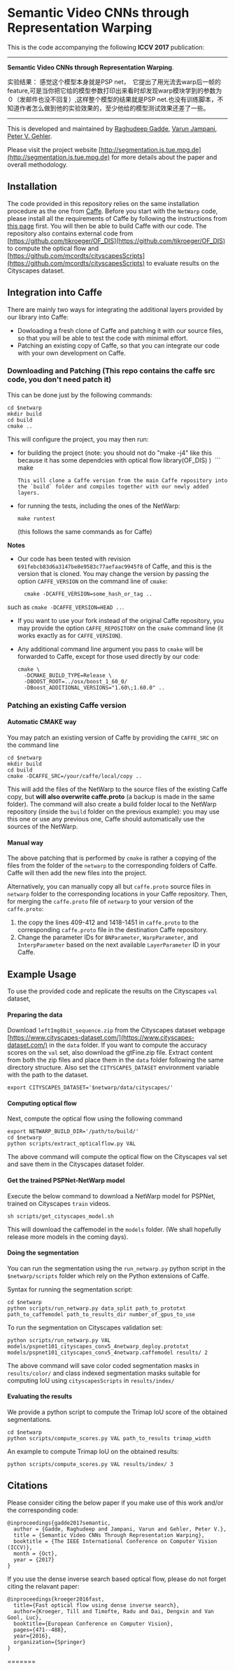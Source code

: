 
# Semantic Video CNNs through Representation Warping

This is the code accompanying the following **ICCV 2017** publication:

--------


**Semantic Video CNNs through Representation Warping**.

实验结果：
 感觉这个模型本身就是PSP net，　它提出了用光流去warp后一帧的feature,可是当你把它给的模型参数打印出来看时却发现warp模块学到的参数为０（发邮件也没不回复）,这样整个模型的结果就是PSP net.也没有训练脚本，不知道作者怎么做到他的实验效果的，至少他给的模型测试效果还差了一些。

--------

This is developed and maintained by
[Raghudeep Gadde](https://ps.is.tuebingen.mpg.de/person/rgadde),
[Varun Jampani](https://varunjampani.github.io),
[Peter V. Gehler](https://ps.is.tuebingen.mpg.de/person/pgehler).

Please visit the project website [http://segmentation.is.tue.mpg.de](http://segmentation.is.tue.mpg.de) for more details about the paper and overall methodology.

## Installation

The code provided in this repository relies on the same installation procedure as the one from [Caffe](http://caffe.berkeleyvision.org/).
Before you start with the `NetWarp` code, please install all the requirements of Caffe by following the instructions from [this page](http://caffe.berkeleyvision.org/installation.html) first.
You will then be able to build Caffe with our code.
The repository also contains external code from [https://github.com/tikroeger/OF_DIS](https://github.com/tikroeger/OF_DIS) to compute the optical flow and [https://github.com/mcordts/cityscapesScripts](https://github.com/mcordts/cityscapesScripts) to evaluate results on the Cityscapes dataset.

## Integration into Caffe

There are mainly two ways for integrating the additional layers provided by our library into Caffe:

* Dowloading a fresh clone of Caffe and patching it with our source files, so that you will be able to test the code with minimal effort.
* Patching an existing copy of Caffe, so that you can integrate our code with your own development on Caffe.

### Downloading and Patching (This repo contains the caffe src code, you don't need patch it)

This can be done just by the following commands:
```
cd $netwarp
mkdir build
cd build
cmake ..
```

This will configure the project, you may then run:

* for building the project (note: you should not do "make -j4" like this because it has some dependcies with optical flow library(OF_DIS) )
  ```
  make 
  ```
  This will clone a Caffe version from the main Caffe repository into the `build` folder and compiles together with our newly added layers.
* for running the tests, including the ones of the NetWarp:
  ```
  make runtest
  ```

  (this follows the same commands as for Caffe)

**Notes**

* Our code has been tested with revision `691febcb83d6a3147be8e9583c77aefaac9945f8` of Caffe, and this
is the version that is cloned. You may change the version by passing the option `CAFFE_VERSION` on the command line of
`cmake`:

        cmake -DCAFFE_VERSION=some_hash_or_tag ..

such as `cmake -DCAFFE_VERSION=HEAD ..`.

* If you want to use your fork instead of the original Caffe repository, you may provide the option `CAFFE_REPOSITORY` on the `cmake` command line (it works exactly as for `CAFFE_VERSION`).
* Any additional command line argument you pass to `cmake` will be forwarded to Caffe, except for those
  used directly by our code:

      cmake \
        -DCMAKE_BUILD_TYPE=Release \
        -DBOOST_ROOT=../osx/boost_1_60_0/
        -DBoost_ADDITIONAL_VERSIONS="1.60\;1.60.0" ..

### Patching an existing Caffe version

#### Automatic CMAKE way
You may patch an existing version of Caffe by providing the `CAFFE_SRC` on the command line
```
cd $netwarp
mkdir build
cd build
cmake -DCAFFE_SRC=/your/caffe/local/copy ..
```

This will add the files of the NetWarp to the source files of the existing Caffe copy, but **will also
overwrite caffe.proto** (a backup is made in the same folder).
The command will also create a build folder local to the NetWarp repository (inside the `build` folder on the previous example): you may use this one
or use any previous one, Caffe should automatically use the sources of the NetWarp.

#### Manual way
The above patching that is performed by `cmake` is rather a copying of the files from the folder of the `netwarp` to the
corresponding folders of Caffe. Caffe will then add the new files into the project.

Alternatively, you can manually copy all but `caffe.proto` source files in `netwarp` folder to the corresponding locations in your Caffe repository. Then, for merging the `caffe.proto` file of `netwarp` to your version of the `caffe.proto`:

1. the copy the lines 409-412 and 1418-1451 in `caffe.proto` to the corresponding `caffe.proto` file in the destination Caffe repository.
2. Change the parameter IDs for `BNParameter`, `WarpParameter`, and `InterpParameter` based on the next available `LayerParameter` ID in your Caffe.

## Example Usage
To use the provided code and replicate the results on the Cityscapes `val` dataset, 

#### Preparing the data
Download `leftImg8bit_sequence.zip` from the Cityscapes dataset webpage [https://www.cityscapes-dataset.com/](https://www.cityscapes-dataset.com/) in the `data` folder. If you want to compute the accuracy scores on the `val` set, also download the gtFine.zip file. Extract content from both the zip files and place them in the `data` folder following the same directory structure. Also set the `CITYSCAPES_DATASET` environment variable with the path to the dataset.

```
export CITYSCAPES_DATASET='$netwarp/data/cityscapes/'
```

#### Computing optical flow

Next, compute the optical flow using the following command 
```
export NETWARP_BUILD_DIR='/path/to/build/'
cd $netwarp
python scripts/extract_opticalflow.py VAL 
```

The above command will compute the optical flow on the Cityscapes val set and save them in the Cityscapes dataset folder.

#### Get the trained PSPNet-NetWarp model

Execute the below command to download a NetWarp model for PSPNet, trained on Cityscapes `train` videos.
```
sh scripts/get_cityscapes_model.sh
```

This will download the caffemodel in the `models` folder. (We shall hopefully release more models in the coming days).

#### Doing the segmentation

You can run the segmentation using the `run_netwarp.py` python script in the `$netwarp/scripts` folder which rely on the Python extensions of Caffe.

Syntax for running the segmentation script:
```
cd $netwarp
python scripts/run_netwarp.py data_split path_to_prototxt path_to_caffemodel path_to_results_dir number_of_gpus_to_use
```

To run the segmentation on Cityscapes validation set:
```
python scripts/run_netwarp.py VAL models/pspnet101_cityscapes_conv5_4netwarp_deploy.prototxt models/pspnet101_cityscapes_conv5_4netwarp.caffemodel results/ 2
```

The above command will save color coded segmentation masks in `results/color/` and class indexed segmentation masks suitable for computing IoU using `cityscapesScripts` in `results/index/`

#### Evaluating the results
We provide a python script to compute the Trimap IoU score of the obtained segmentations.
```
cd $netwarp
python scripts/compute_scores.py VAL path_to_results trimap_width
```

An example to compute Trimap IoU on the obtained results:
```
python scripts/compute_scores.py VAL results/index/ 3
```


## Citations

Please consider citing the below paper if you make use of this work and/or the corresponding code:

```
@inproceedings{gadde2017semantic,
  author = {Gadde, Raghudeep and Jampani, Varun and Gehler, Peter V.},
  title = {Semantic Video CNNs Through Representation Warping},
  booktitle = {The IEEE International Conference on Computer Vision (ICCV)},
  month = {Oct},
  year = {2017}
} 
```

If you use the dense inverse search based optical flow, please do not forget citing the relavant paper:

```
@inproceedings{kroeger2016fast,
  title={Fast optical flow using dense inverse search},
  author={Kroeger, Till and Timofte, Radu and Dai, Dengxin and Van Gool, Luc},
  booktitle={European Conference on Computer Vision},
  pages={471--488},
  year={2016},
  organization={Springer}
}
```
=======
